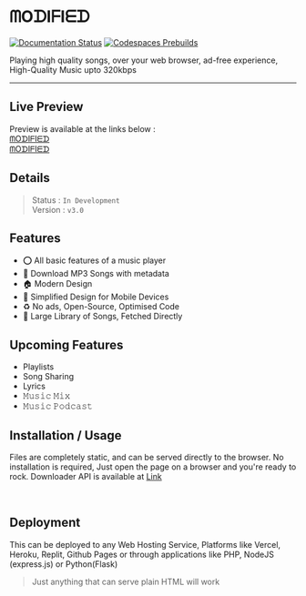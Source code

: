 # ᗰOᗪIᖴIᗴᗪ
[![Documentation Status](https://readthedocs.org/projects/mediaxr/badge/?version=latest)](https://mediaxr.readthedocs.io/en/latest/?badge=latest)
[![Codespaces Prebuilds](https://github.com/xxxcoder-ui/musicplayer9/actions/workflows/codespaces/create_codespaces_prebuilds/badge.svg?branch=main&event=fork)](https://github.com/xxxcoder-ui/musicplayer9/actions/workflows/codespaces/create_codespaces_prebuilds)
 <p>Playing high quality songs, over your web browser, ad-free experience, High-Quality Music upto 320kbps</p>
 
---

## Live Preview
Preview is available at the links below : <br>
[ᗰOᗪIᖴIᗴᗪ](https://mediaxr.netlify.app)<br>
[ᗰOᗪIᖴIᗴᗪ](https://saavn.codeforkers.tk)

## Details
> Status : `In Development`<br>
Version : `v3.0` <br>
## Features
- ⭕ All basic features of a music player
- :green_apple: Download MP3 Songs with metadata
- 🏠 Modern Design
- 📱 Simplified Design for Mobile Devices
- ♻ No ads, Open-Source, Optimised Code
- 🎵 Large Library of Songs, Fetched Directly
  
## Upcoming Features
- Playlists
- Song Sharing
- Lyrics
- 𝙼𝚞𝚜𝚒𝚌 𝙼𝚒𝚡
- 𝙼𝚞𝚜𝚒𝚌 𝙿𝚘𝚍𝚌𝚊𝚜𝚝
  
## Installation / Usage

Files are completely static, and can be served directly to the browser. No installation is required, Just open the page on a browser and you're ready to rock.
Downloader API is available at [Link](https://github.com/wiz64/saadhna-mp3-server)

<br>

## Deployment
This can be deployed to any Web Hosting Service, Platforms like Vercel, Heroku, Replit, Github Pages or through applications like PHP, NodeJS (express.js) or Python(Flask)

> Just anything that can serve plain HTML will work

<br>
